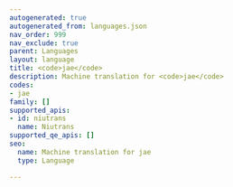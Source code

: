 ```yaml
---
autogenerated: true
autogenerated_from: languages.json
nav_order: 999
nav_exclude: true
parent: Languages
layout: language
title: <code>jae</code>
description: Machine translation for <code>jae</code>
codes:
- jae
family: []
supported_apis:
- id: niutrans
  name: Niutrans
supported_qe_apis: []
seo:
  name: Machine translation for jae
  type: Language

---
```


